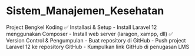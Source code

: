 # Sistem_Manajemen_Kesehatan
Project Bengkel Koding
✅ Installasi & Setup - Install Laravel 12 menggunakan Composer - Install web server (laragon, xampp, dll) ✅ Version Control & Pengumpulan - Buat repository di GitHub - Push project Laravel 12 ke repository GitHub - Kumpulkan link GitHub di penugasan LMS
